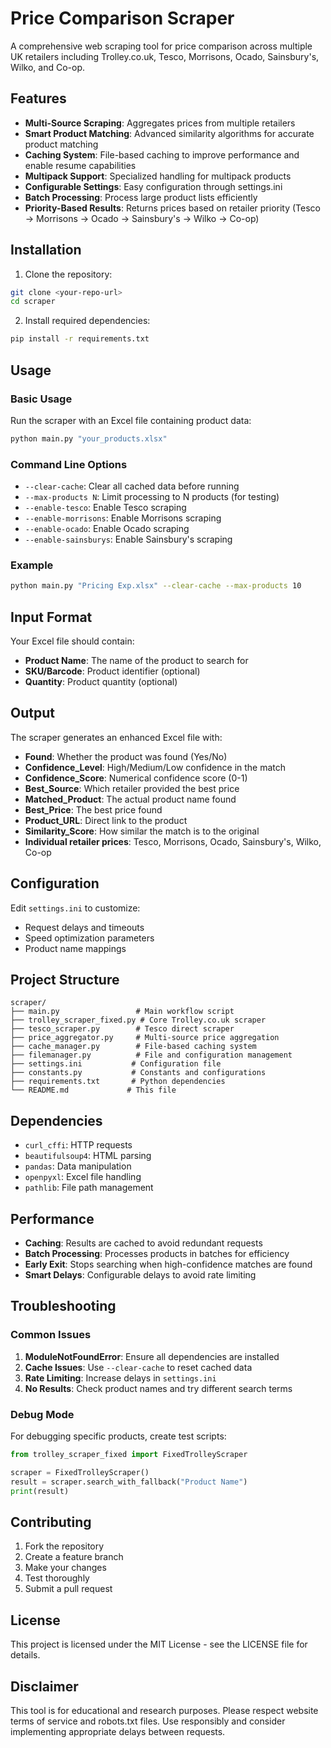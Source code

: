 # Price Comparison Scraper

A comprehensive web scraping tool for price comparison across multiple UK retailers including Trolley.co.uk, Tesco, Morrisons, Ocado, Sainsbury's, Wilko, and Co-op.

## Features

- **Multi-Source Scraping**: Aggregates prices from multiple retailers
- **Smart Product Matching**: Advanced similarity algorithms for accurate product matching
- **Caching System**: File-based caching to improve performance and enable resume capabilities
- **Multipack Support**: Specialized handling for multipack products
- **Configurable Settings**: Easy configuration through settings.ini
- **Batch Processing**: Process large product lists efficiently
- **Priority-Based Results**: Returns prices based on retailer priority (Tesco → Morrisons → Ocado → Sainsbury's → Wilko → Co-op)

## Installation

1. Clone the repository:
```bash
git clone <your-repo-url>
cd scraper
```

2. Install required dependencies:
```bash
pip install -r requirements.txt
```

## Usage

### Basic Usage

Run the scraper with an Excel file containing product data:

```bash
python main.py "your_products.xlsx"
```

### Command Line Options

- `--clear-cache`: Clear all cached data before running
- `--max-products N`: Limit processing to N products (for testing)
- `--enable-tesco`: Enable Tesco scraping
- `--enable-morrisons`: Enable Morrisons scraping
- `--enable-ocado`: Enable Ocado scraping
- `--enable-sainsburys`: Enable Sainsbury's scraping

### Example

```bash
python main.py "Pricing Exp.xlsx" --clear-cache --max-products 10
```

## Input Format

Your Excel file should contain:
- **Product Name**: The name of the product to search for
- **SKU/Barcode**: Product identifier (optional)
- **Quantity**: Product quantity (optional)

## Output

The scraper generates an enhanced Excel file with:
- **Found**: Whether the product was found (Yes/No)
- **Confidence_Level**: High/Medium/Low confidence in the match
- **Confidence_Score**: Numerical confidence score (0-1)
- **Best_Source**: Which retailer provided the best price
- **Matched_Product**: The actual product name found
- **Best_Price**: The best price found
- **Product_URL**: Direct link to the product
- **Similarity_Score**: How similar the match is to the original
- **Individual retailer prices**: Tesco, Morrisons, Ocado, Sainsbury's, Wilko, Co-op

## Configuration

Edit `settings.ini` to customize:
- Request delays and timeouts
- Speed optimization parameters
- Product name mappings

## Project Structure

```
scraper/
├── main.py                 # Main workflow script
├── trolley_scraper_fixed.py # Core Trolley.co.uk scraper
├── tesco_scraper.py        # Tesco direct scraper
├── price_aggregator.py     # Multi-source price aggregation
├── cache_manager.py        # File-based caching system
├── filemanager.py          # File and configuration management
├── settings.ini           # Configuration file
├── constants.py           # Constants and configurations
├── requirements.txt       # Python dependencies
└── README.md             # This file
```

## Dependencies

- `curl_cffi`: HTTP requests
- `beautifulsoup4`: HTML parsing
- `pandas`: Data manipulation
- `openpyxl`: Excel file handling
- `pathlib`: File path management

## Performance

- **Caching**: Results are cached to avoid redundant requests
- **Batch Processing**: Processes products in batches for efficiency
- **Early Exit**: Stops searching when high-confidence matches are found
- **Smart Delays**: Configurable delays to avoid rate limiting

## Troubleshooting

### Common Issues

1. **ModuleNotFoundError**: Ensure all dependencies are installed
2. **Cache Issues**: Use `--clear-cache` to reset cached data
3. **Rate Limiting**: Increase delays in `settings.ini`
4. **No Results**: Check product names and try different search terms

### Debug Mode

For debugging specific products, create test scripts:

```python
from trolley_scraper_fixed import FixedTrolleyScraper

scraper = FixedTrolleyScraper()
result = scraper.search_with_fallback("Product Name")
print(result)
```

## Contributing

1. Fork the repository
2. Create a feature branch
3. Make your changes
4. Test thoroughly
5. Submit a pull request

## License

This project is licensed under the MIT License - see the LICENSE file for details.

## Disclaimer

This tool is for educational and research purposes. Please respect website terms of service and robots.txt files. Use responsibly and consider implementing appropriate delays between requests.
